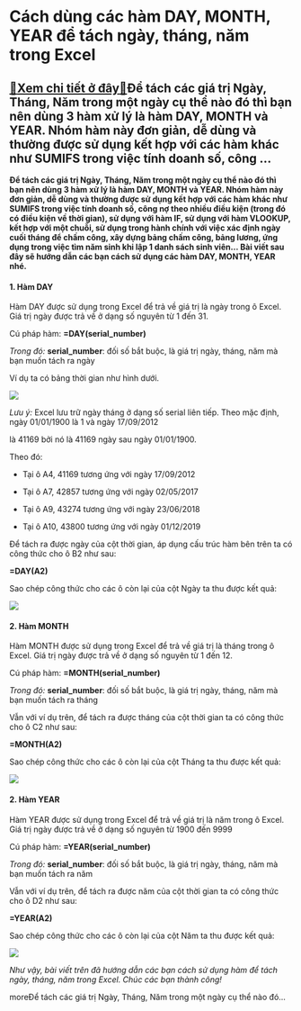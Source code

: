 Cách dùng các hàm DAY, MONTH, YEAR để tách ngày, tháng, năm trong Excel
=======================================================================

[:gift:Xem chi tiết ở đây:gift:](https://hddtvn.com/cach-dung-cac-ham-day-month-year-de-tach-ngay-thang-nam-trong-excel/)Để tách các giá trị Ngày, Tháng, Năm trong một ngày cụ thể nào đó thì bạn nên dùng 3 hàm xử lý là hàm DAY, MONTH và YEAR. Nhóm hàm này đơn giản, dễ dùng và thường được sử dụng kết hợp với các hàm khác như SUMIFS trong việc tính doanh số, công …
----------------------------------------------------------------------------------------------------------------------------------------------------------------------------------------------------------------------------------------------------

**Để tách các giá trị Ngày, Tháng, Năm trong một ngày cụ thể nào đó thì bạn nên dùng 3 hàm xử lý là hàm DAY, MONTH và YEAR. Nhóm hàm này đơn giản, dễ dùng và thường được sử dụng kết hợp với các hàm khác như SUMIFS trong việc tính doanh số, công nợ theo nhiều điều kiện (trong đó có điều kiện về thời gian), sử dụng với hàm IF, sử dụng với hàm VLOOKUP, kết hợp với một chuỗi, sử dụng trong hành chính với việc xác định ngày cuối tháng để chấm công, xây dựng bảng chấm công, bảng lương, ứng dụng trong việc tìm năm sinh khi lập 1 danh sách sinh viên… Bài viết sau đây sẽ hướng dẫn các bạn cách sử dụng các hàm DAY, MONTH, YEAR nhé.**


#### 1. Hàm DAY


Hàm DAY được sử dụng trong Excel để trả về giá trị là ngày trong ô Excel. Giá trị ngày được trả về ở dạng số nguyên từ 1 đến 31.


Cú pháp hàm: **=DAY(serial\_number)**


*Trong đó:* **serial\_number**: đối số bắt buộc, là giá trị ngày, tháng, năm mà bạn muốn tách ra ngày


Ví dụ ta có bảng thời gian như hình dưới.


![](https://hddtvn.com/wp-content/uploads/2021/01/9OmSHWX.png)


*Lưu ý:* Excel lưu trữ ngày tháng ở dạng số serial liên tiếp. Theo mặc định, ngày 01/01/1900 là 1 và ngày 17/09/2012  

là 41169 bởi nó là 41169 ngày sau ngày 01/01/1900.


Theo đó:




* Tại ô A4, 41169 tương ứng với ngày 17/09/2012

* Tại ô A7, 42857 tương ứng với ngày 02/05/2017

* Tại ô A9, 43274 tương ứng với ngày 23/06/2018

* Tại ô A10, 43800 tương ứng với ngày 01/12/2019



Để tách ra được ngày của cột thời gian, áp dụng cấu trúc hàm bên trên ta có công thức cho ô B2 như sau:


**=DAY(A2)**


Sao chép công thức cho các ô còn lại của cột Ngày ta thu được kết quả:


![](https://hddtvn.com/wp-content/uploads/2021/01/eT6ODyK.png)


#### 2. Hàm MONTH


Hàm MONTH được sử dụng trong Excel để trả về giá trị là tháng trong ô Excel. Giá trị ngày được trả về ở dạng số nguyên từ 1 đến 12.


Cú pháp hàm: **=MONTH(serial\_number)**


*Trong đó:* **serial\_number**: đối số bắt buộc, là giá trị ngày, tháng, năm mà bạn muốn tách ra tháng


Vẫn với ví dụ trên, để tách ra được tháng của cột thời gian ta có công thức cho ô C2 như sau:


**=MONTH(A2)**


Sao chép công thức cho các ô còn lại của cột Tháng ta thu được kết quả:


![](https://hddtvn.com/wp-content/uploads/2021/01/4la3z9G.png)


#### 2. Hàm YEAR


Hàm YEAR được sử dụng trong Excel để trả về giá trị là năm trong ô Excel. Giá trị ngày được trả về ở dạng số nguyên từ 1900 đến 9999


Cú pháp hàm: **=YEAR(serial\_number)**


*Trong đó:* **serial\_number**: đối số bắt buộc, là giá trị ngày, tháng, năm mà bạn muốn tách ra năm


Vẫn với ví dụ trên, để tách ra được năm của cột thời gian ta có công thức cho ô D2 như sau:


**=YEAR(A2)**


Sao chép công thức cho các ô còn lại của cột Năm ta thu được kết quả:


![](https://hddtvn.com/wp-content/uploads/2021/01/4BZcjso.png)


*Như vậy, bài viết trên đã hướng dẫn các bạn cách sử dụng hàm để tách ngày, tháng, năm trong Excel. Chúc các bạn thành công!*


moreĐể tách các giá trị Ngày, Tháng, Năm trong một ngày cụ thể nào đó…

